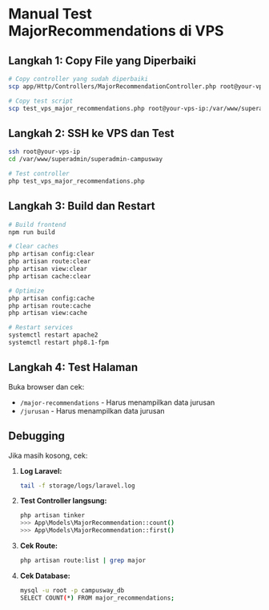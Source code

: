 # Manual Test MajorRecommendations di VPS

## Langkah 1: Copy File yang Diperbaiki

```bash
# Copy controller yang sudah diperbaiki
scp app/Http/Controllers/MajorRecommendationController.php root@your-vps-ip:/var/www/superadmin/superadmin-campusway/app/Http/Controllers/

# Copy test script
scp test_vps_major_recommendations.php root@your-vps-ip:/var/www/superadmin/superadmin-campusway/
```

## Langkah 2: SSH ke VPS dan Test

```bash
ssh root@your-vps-ip
cd /var/www/superadmin/superadmin-campusway

# Test controller
php test_vps_major_recommendations.php
```

## Langkah 3: Build dan Restart

```bash
# Build frontend
npm run build

# Clear caches
php artisan config:clear
php artisan route:clear
php artisan view:clear
php artisan cache:clear

# Optimize
php artisan config:cache
php artisan route:cache
php artisan view:cache

# Restart services
systemctl restart apache2
systemctl restart php8.1-fpm
```

## Langkah 4: Test Halaman

Buka browser dan cek:

-   `/major-recommendations` - Harus menampilkan data jurusan
-   `/jurusan` - Harus menampilkan data jurusan

## Debugging

Jika masih kosong, cek:

1. **Log Laravel:**

    ```bash
    tail -f storage/logs/laravel.log
    ```

2. **Test Controller langsung:**

    ```bash
    php artisan tinker
    >>> App\Models\MajorRecommendation::count()
    >>> App\Models\MajorRecommendation::first()
    ```

3. **Cek Route:**

    ```bash
    php artisan route:list | grep major
    ```

4. **Cek Database:**
    ```bash
    mysql -u root -p campusway_db
    SELECT COUNT(*) FROM major_recommendations;
    ```
